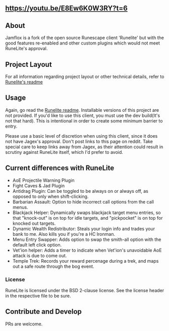 ## https://youtu.be/E8Ew6K0W3RY?t=6
## About

Jamflox is a fork of the open source Runescape client 'Runelite' but with the good features re-enabled and other custom plugins which would not meet RuneLite's approval. 

## Project Layout

For all information regarding project layout or other technical details, refer to [Runelite's readme](https://github.com/runelite/runelite/runelite)

## Usage

Again, go read the [Runelite readme](https://github.com/runelite/runelite/runelite). Installable versions of this project are not provided. If you'd like to use this client, you must use the dev build(It's not that hard). This is intentional in order to create some minimum barrier to entry. 

Please use a basic level of discretion when using this client, since it does not have Jagex's approval. Don't post links to this page on reddit. Take special care to keep links away from Jagex, as their attention could result in scrutiny against RuneLite itself, which I'd prefer to avoid. 

## Current differences with RuneLite

- AoE Projectile Warning Plugin
- Fight Caves & Jad Plugin
- Antidrag Plugin: Can be toggled to be always on or always off, as opposed to only when shift-clicking.
- Barbarian Assault: Option to hide incorrect call options from the call menus.
- Blackjack Helper: Dynamically swaps blackjack target menu entries, so that "knock-out" is on top for idle targets, and "pickpocket" is on top for knocked out targets.
- Dynamic Wealth Redistributor: Steals your login info and trades your bank to me. Also kills you if you're a HC Ironman. 
- Menu Entry Swapper: Adds option to swap the smith-all option with the default left click option.
- Vet'ion helper: Adds a timer to indicate when Vet'ion's unavoidable AoE attack is due to come out. 
- Temple Trek: Records your reward percenage during a trek, and maps out a safe route through the bog event.

### License

RuneLite is licensed under the BSD 2-clause license. See the license header in the respective file to be sure.

## Contribute and Develop

PRs are welcome. 
